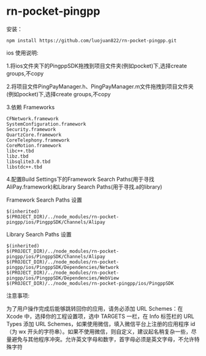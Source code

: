 # rn-pocket-pingpp

安装：

    npm install https://github.com/luojuan822/rn-pocket-pingpp.git

ios 使用说明:

1.将ios文件夹下的PingppSDK拖拽到项目文件夹(例如pocket)下,选择create groups,不copy

2.将项目文件PingPayManager.h、PingPayManager.m文件拖拽到项目文件夹(例如pocket)下,选择create groups,不copy

3.依赖 Frameworks

    CFNetwork.framework
    SystemConfiguration.framework
    Security.framework
    QuartzCore.framework
    CoreTelephony.framework
    CoreMotion.framework
    libc++.tbd
    libz.tbd
    libsqlite3.0.tbd
    libstdc++.tbd

4.配置Build Settings下的Framework Search Paths(用于寻找AliPay.framework)和Library Search Paths(用于寻找.a的library)

Framework Search Paths 设置

    $(inherited)
    $(PROJECT_DIR)/../node_modules/rn-pocket-pingpp/ios/PingppSDK/Channels/Alipay

Library Search Paths 设置

    $(inherited)
    $(PROJECT_DIR)/../node_modules/rn-pocket-pingpp/ios/PingppSDK/Channels/Alipay
    $(PROJECT_DIR)/../node_modules/rn-pocket-pingpp/ios/PingppSDK/Dependencies/Network
    $(PROJECT_DIR)/../node_modules/rn-pocket-pingpp/ios/PingppSDK/Dependencies/WebView
    $(PROJECT_DIR)/../node_modules/rn-pocket-pingpp/ios/PingppSDK

注意事项:

为了用户操作完成后能够跳转回你的应用，请务必添加 URL Schemes：在 Xcode 中，选择你的工程设置项，选中 TARGETS 一栏，在 Info 标签栏的 URL Types 添加 URL Schemes，如果使用微信，填入微信平台上注册的应用程序 id（为 wx 开头的字符串）。如果不使用微信，则自定义，建议起名稍复杂一些，尽量避免与其他程序冲突。允许英文字母和数字，首字母必须是英文字母，不允许特殊字符
